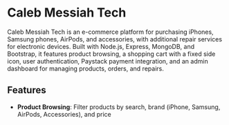 # Caleb Messiah Tech

Caleb Messiah Tech is an e-commerce platform for purchasing iPhones, Samsung phones, AirPods, and accessories, with additional repair services for electronic devices. Built with Node.js, Express, MongoDB, and Bootstrap, it features product browsing, a shopping cart with a fixed side icon, user authentication, Paystack payment integration, and an admin dashboard for managing products, orders, and repairs.

## Features

- **Product Browsing**: Filter products by search, brand (iPhone, Samsung, AirPods, Accessories), and price
